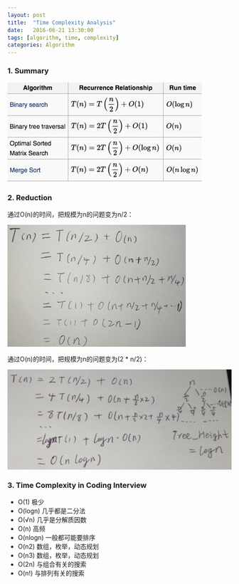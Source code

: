 ```yaml
---
layout: post
title:  "Time Complexity Analysis"
date:   2016-06-21 13:30:00
tags: [algorithm, time, complexity]
categories: Algorithm
---
```


### 1. Summary
![time_complex](/res/time_complex.png)

### 2. Reduction
通过O(n)的时间，把规模为n的问题变为n/2：

![time_complex2](/res/time_complex2.png)

通过O(n)的时间，把规模为n的问题变为(2 * n/2)：

![time_complex3](/res/time_complex3.png)

### 3. Time Complexity in Coding Interview
* O(1) 极少
* O(logn) 几乎都是二分法
* O(√n) 几乎是分解质因数
* O(n) 高频
* O(nlogn) 一般都可能要排序
* O(n2) 数组，枚举，动态规划
* O(n3) 数组，枚举，动态规划
* O(2n) 与组合有关的搜索
* O(n!) 与排列有关的搜索 